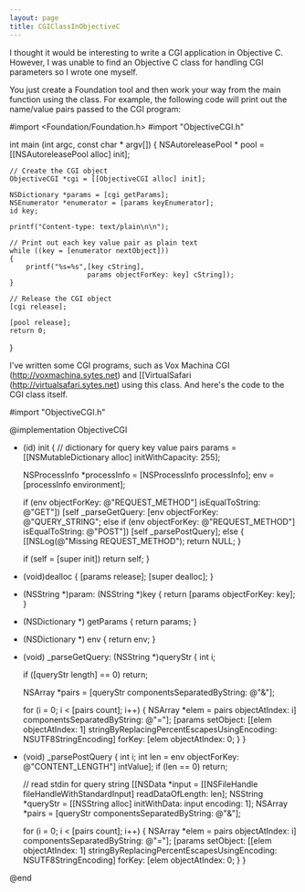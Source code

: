 ```yaml
---
layout: page
title: CGIClassInObjectiveC
---
```


I thought it would be interesting to write a CGI application in Objective C.   However, I was unable to find an Objective C class for handling CGI parameters so I wrote one myself.

You just create a Foundation tool and then work your way from the main function using the class.  For example, the following code will print out the name/value pairs passed to the CGI program:

    
#import <Foundation/Foundation.h>
#import "ObjectiveCGI.h"

int main (int argc, const char * argv[]) 
{
    NSAutoreleasePool * pool = [[NSAutoreleasePool alloc] init];

	// Create the CGI object
    ObjectiveCGI *cgi = [[ObjectiveCGI alloc] init];

    NSDictionary *params = [cgi getParams];
    NSEnumerator *enumerator = [params keyEnumerator];
    id key;

    printf("Content-type: text/plain\n\n");

    // Print out each key value pair as plain text
    while ((key = [enumerator nextObject])) 
    {
        printf("%s=%s",[key cString], 
                       params objectForKey: key] cString]);  
    }
        
    // Release the CGI object
    [cgi release];

    [pool release];
    return 0;
}


I've written some CGI programs, such as Vox Machina CGI (http://voxmachina.sytes.net) and [[VirtualSafari (http://virtualsafari.sytes.net) using this class.  And here's the code to the CGI class itself.  


    
#import "ObjectiveCGI.h"

@implementation ObjectiveCGI

- (id) init
{
	// dictionary for query key value pairs
	params = [[NSMutableDictionary alloc] initWithCapacity: 255];

	NSProcessInfo *processInfo = [NSProcessInfo processInfo];
	env = [processInfo environment];
	
	if (env objectForKey: @"REQUEST_METHOD"] isEqualToString: @"GET"])
		[self _parseGetQuery: [env objectForKey: @"QUERY_STRING";
	else if (env objectForKey: @"REQUEST_METHOD"] isEqualToString: @"POST"])
		[self _parsePostQuery];
	else
	{
		[[NSLog(@"Missing REQUEST_METHOD");
		return NULL;
	}
	
	if (self = [super init])
		return self;
}

- (void)dealloc
{
	[params release];
	[super dealloc];
}

- (NSString *)param: (NSString *)key
{
	return [params objectForKey: key];
}

- (NSDictionary *) getParams
{
	return params;
}

- (NSDictionary *) env
{
	return env;
}

- (void) _parseGetQuery: (NSString *)queryStr
{
	int i;

	if ([queryStr length] == 0)
		return;
	
	NSArray	*pairs = [queryStr componentsSeparatedByString: @"&"];
	
	for (i = 0; i < [pairs count]; i++)
	{
		NSArray *elem = pairs objectAtIndex: i] componentsSeparatedByString: @"="];
		[params setObject: [[elem objectAtIndex: 1] stringByReplacingPercentEscapesUsingEncoding: NSUTF8StringEncoding] forKey: [elem objectAtIndex: 0;
	}
}

- (void) _parsePostQuery
{
	int i;
	int len = env objectForKey: @"CONTENT_LENGTH"] intValue];
	if (len == 0)
		return;
	
	// read stdin for query string
	[[NSData *input = [[NSFileHandle fileHandleWithStandardInput] readDataOfLength: len];
	NSString *queryStr = [[NSString alloc] initWithData: input encoding: 1];
	NSArray	*pairs = [queryStr componentsSeparatedByString: @"&"];
	
	for (i = 0; i < [pairs count]; i++)
	{
		NSArray *elem = pairs objectAtIndex: i] componentsSeparatedByString: @"="];
		[params setObject: [[elem objectAtIndex: 1] stringByReplacingPercentEscapesUsingEncoding: NSUTF8StringEncoding] forKey: [elem objectAtIndex: 0;
	}
}

@end

